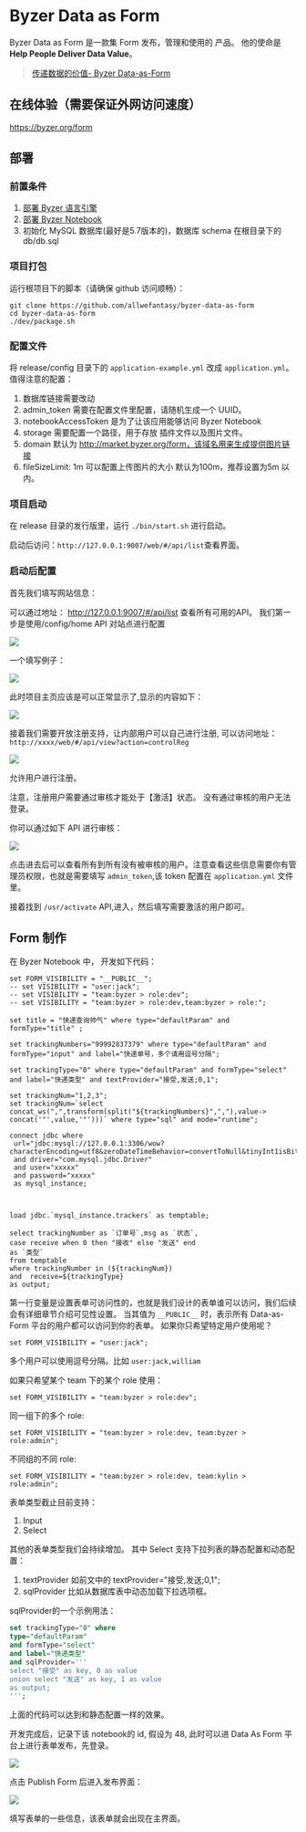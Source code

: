 # Byzer Data as Form

Byzer Data as Form 是一款集 Form 发布，管理和使用的 产品。
他的使命是 **Help People Deliver Data Value**。

> [传递数据的价值- Byzer Data-as-Form](https://zhuanlan.zhihu.com/p/516070378)

## 在线体验（需要保证外网访问速度）

https://byzer.org/form

## 部署

### 前置条件
1. [部署 Byzer 语言引擎](https://docs.byzer.org/#/byzer-lang/zh-cn/installation/README)
2. [部署 Byzer Notebook](https://docs.byzer.org/#/byzer-notebook/zh-cn/installation/prerequisites) 
3. 初始化 MySQL 数据库(最好是5.7版本的)，数据库 schema 在根目录下的 db/db.sql

### 项目打包

运行根项目下的脚本（请确保 github 访问顺畅）：

```
git clone https://github.com/allwefantasy/byzer-data-as-form
cd byzer-data-as-form
./dev/package.sh
```

### 配置文件
      

将 release/config 目录下的 `application-example.yml` 改成  `application.yml`。值得注意的配置：

1. 数据库链接需要改动
2. admin_token 需要在配置文件里配置，请随机生成一个 UUID。
3. notebookAccessToken 是为了让该应用能够访问 Byzer Notebook
4. storage 需要配置一个路径，用于存放 插件文件以及图片文件。
5. domain 默认为 http://market.byzer.org/form，该域名用来生成提供图片链接
6. fileSizeLimit: 1m  可以配置上传图片的大小 默认为100m，推荐设置为5m 以内。

### 项目启动

在 release 目录的发行版里，运行 `./bin/start.sh` 进行启动。

启动后访问：`http://127.0.0.1:9007/web/#/api/list`查看界面。

### 启动后配置

首先我们填写网站信息：

可以通过地址： http://127.0.0.1:9007/#/api/list 查看所有可用的API。 我们第一步是使用/config/home API 对站点进行配置

![](./images/img.png)

一个填写例子：

![](./images/img_2.png)

此时项目主页应该是可以正常显示了,显示的内容如下：

![](./images/img_1.png)
                         
接着我们需要开放注册支持，让内部用户可以自己进行注册,  可以访问地址： `http://xxxx/web/#/api/view?action=controlReg`

![](./images/img_3.png)

允许用户进行注册。

注意，注册用户需要通过审核才能处于【激活】状态。 没有通过审核的用户无法登录。

你可以通过如下 API 进行审核：

![](./images/img_5.png)

点击进去后可以查看所有到所有没有被审核的用户。注意查看这些信息需要你有管理员权限，也就是需要填写 `admin_token`,该 token 配置在 `application.yml`
文件里。

接着找到 `/usr/activate` API,进入，然后填写需要激活的用户即可。 


## Form 制作

在 Byzer Notebook 中， 开发如下代码：

```
set FORM_VISIBILITY = "__PUBLIC__";
-- set VISIBILITY = "user:jack";
-- set VISIBILITY = "team:byzer > role:dev";
-- set VISIBILITY = "team:byzer > role:dev,team:byzer > role:";

set title = "快递查询帅气" where type="defaultParam" and formType="title" ;

set trackingNumbers="99992837379" where type="defaultParam" and formType="input" and label="快递单号，多个请用逗号分隔";

set trackingType="0" where type="defaultParam" and formType="select" and label="快递类型" and textProvider="接受,发送;0,1";

set trackingNum="1,2,3";
set trackingNum=`select concat_ws(",",transform(split("${trackingNumbers}",","),value-> concat('"',value,'"')))` where type="sql" and mode="runtime";

connect jdbc where
 url="jdbc:mysql://127.0.0.1:3306/wow?characterEncoding=utf8&zeroDateTimeBehavior=convertToNull&tinyInt1isBit=false"
 and driver="com.mysql.jdbc.Driver"
 and user="xxxxx"
 and password="xxxxx"
 as mysql_instance;
 
 
 
load jdbc.`mysql_instance.trackers` as temptable; 

select trackingNumber as `订单号`,msg as `状态`, 
case receive when 0 then "接收" else "发送" end
as `类型` 
from temptable 
where trackingNumber in (${trackingNum}) 
and  receive=${trackingType}
as output;
```

第一行变量是设置表单可访问性的，也就是我们设计的表单谁可以访问，我们后续会有详细章节介绍可见性设置。 当其值为 `__PUBLIC__`  时，表示所有 Data-as-Form 平台的用户都可以访问到你的表单。
如果你只希望特定用户使用呢？
                   
```
set FORM_VISIBILITY = "user:jack";
```


多个用户可以使用逗号分隔。比如 `user:jack,william`

如果只希望某个 team 下的某个 role 使用：

```
set FORM_VISIBILITY = "team:byzer > role:dev";
```

同一组下的多个 role:

```
set FORM_VISIBILITY = "team:byzer > role:dev, team:byzer > role:admin";
```

不同组的不同 role:

```
set FORM_VISIBILITY = "team:byzer > role:dev, team:kylin > role:admin";
```


表单类型截止目前支持：

1. Input
2. Select

其他的表单类型我们会持续增加。
其中 Select 支持下拉列表的静态配置和动态配置：

1. textProvider  如前文中的   textProvider="接受,发送;0,1";
2.  sqlProvider  比如从数据库表中动态加载下拉选项框。

sqlProvider的一个示例用法：
       
```sql
set trackingType="0" where 
type="defaultParam" 
and formType="select" 
and label="快递类型" 
and sqlProvider='''
select "接受" as key, 0 as value 
union select "发送" as key, 1 as value 
as output;
''';
```

上面的代码可以达到和静态配置一样的效果。

开发完成后，记录下该 notebook的 id, 假设为 48, 此时可以进 Data As Form 平台上进行表单发布，先登录。

![](./images/img_6.png)


点击 Publish Form 后进入发布界面：

![](./images/img_7.png)

填写表单的一些信息，该表单就会出现在主界面。








